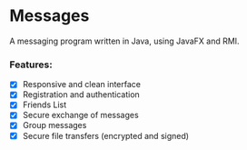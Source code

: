 # Messages

A messaging program written in Java, using JavaFX and RMI.

### Features:
* [x] Responsive and clean interface
* [x] Registration and authentication
* [x] Friends List
* [x] Secure exchange of messages
* [x] Group messages
* [x] Secure file transfers (encrypted and signed)
